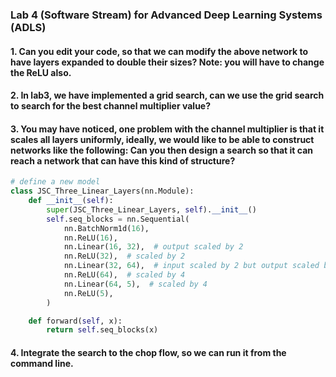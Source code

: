 ### Lab 4 (Software Stream) for Advanced Deep Learning Systems (ADLS)

#### 1. Can you edit your code, so that we can modify the above network to have layers expanded to double their sizes? Note: you will have to change the ReLU also.

#### 2. In lab3, we have implemented a grid search, can we use the grid search to search for the best channel multiplier value?

#### 3. You may have noticed, one problem with the channel multiplier is that it scales all layers uniformly, ideally, we would like to be able to construct networks like the following: Can you then design a search so that it can reach a network that can have this kind of structure?

```python
# define a new model
class JSC_Three_Linear_Layers(nn.Module):
    def __init__(self):
        super(JSC_Three_Linear_Layers, self).__init__()
        self.seq_blocks = nn.Sequential(
            nn.BatchNorm1d(16),
            nn.ReLU(16),
            nn.Linear(16, 32),  # output scaled by 2
            nn.ReLU(32),  # scaled by 2
            nn.Linear(32, 64),  # input scaled by 2 but output scaled by 4
            nn.ReLU(64),  # scaled by 4
            nn.Linear(64, 5),  # scaled by 4
            nn.ReLU(5),
        )

    def forward(self, x):
        return self.seq_blocks(x)
```

#### 4. Integrate the search to the chop flow, so we can run it from the command line.